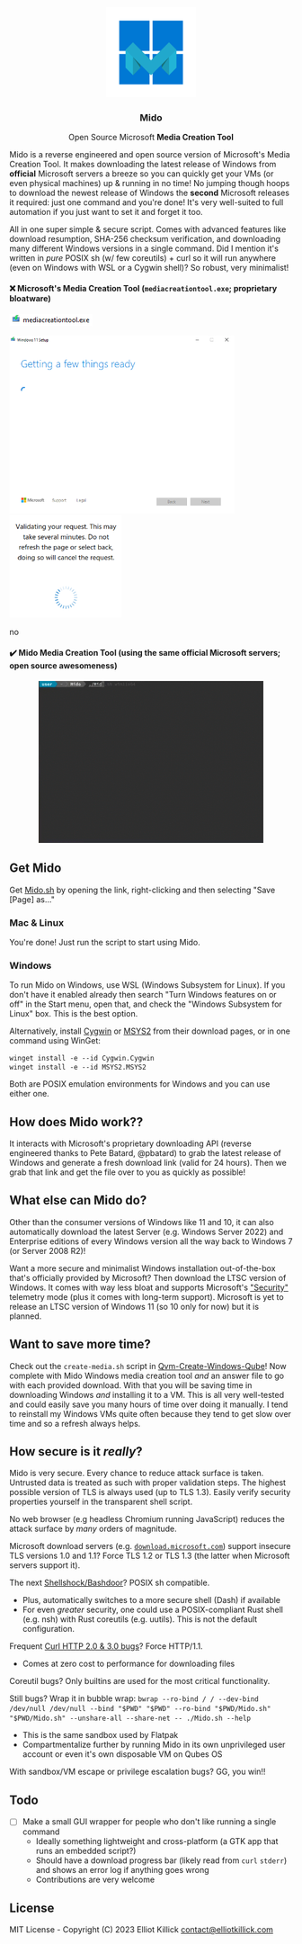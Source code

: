 <div align="center">
    <a href="https://github.com/ElliotKillick/Mido">
        <img width="160" src="logo.png" alt="Logo" />
    </a>
</div>

<h3 align="center">
    Mido
</h3>

<p align="center">
    Open Source Microsoft <b>Media Creation Tool</b>
</p>

Mido is a reverse engineered and open source version of Microsoft's Media Creation Tool. It makes downloading the latest release of Windows from **official** Microsoft servers a breeze so you can quickly get your VMs (or even physical machines) up & running in no time! No jumping though hoops to download the newest release of Windows the **second** Microsoft releases it required: just one command and you're done! It's very well-suited to full automation if you just want to set it and forget it too.

All in one super simple & secure script. Comes with advanced features like download resumption, SHA-256 checksum verification, and downloading many different Windows versions in a single command. Did I mention it's written in *pure* POSIX sh (w/ few coreutils) + curl so it will run anywhere (even on Windows with WSL or a Cygwin shell)? So robust, very minimalist!

#### ❌ Microsoft's Media Creation Tool (`mediacreationtool.exe`; proprietary bloatware)

<img src="bloatware.png" alt="Microsoft's proprietary bloatware executable"></img>

<img src="bloatware2.png" width="400px" alt="Microsoft's bloatware"></img>
<img src="bloatware3.png" width="200px" alt="Microsoft's proprietary bloatware"></img>

no

#### ✔️ Mido Media Creation Tool (using the **same** official Microsoft servers; open source awesomeness)

<p align="center">
    <img src="demo.gif" width="400" alt="Project demo GIF"></img>
</p>

## Get Mido

Get [Mido.sh](https://raw.githubusercontent.com/ElliotKillick/Mido/main/Mido.sh) by opening the link, right-clicking and then selecting "Save [Page] as..."

### Mac & Linux

You're done! Just run the script to start using Mido.

### Windows

To run Mido on Windows, use WSL (Windows Subsystem for Linux). If you don't have it enabled already then search "Turn Windows features on or off" in the Start menu, open that, and check the "Windows Subsystem for Linux" box. This is the best option.

Alternatively, install [Cygwin](https://www.cygwin.com/install.html) or [MSYS2](https://www.msys2.org/#installation) from their download pages, or in one command using WinGet:

```
winget install -e --id Cygwin.Cygwin
winget install -e --id MSYS2.MSYS2
```

Both are POSIX emulation environments for Windows and you can use either one.

## How does Mido work??

It interacts with Microsoft's proprietary downloading API (reverse engineered thanks to Pete Batard, @pbatard) to grab the latest release of Windows and generate a fresh download link (valid for 24 hours). Then we grab that link and get the file over to you as quickly as possible!

## What else can Mido do?

Other than the consumer versions of Windows like 11 and 10, it can also automatically download the latest Server (e.g. Windows Server 2022) and Enterprise editions of every Windows version all the way back to Windows 7 (or Server 2008 R2)!

Want a more secure and minimalist Windows installation out-of-the-box that's officially provided by Microsoft? Then download the LTSC version of Windows. It comes with way less bloat and supports Microsoft's ["Security"](https://learn.microsoft.com/en-us/windows/privacy/configure-windows-diagnostic-data-in-your-organization#diagnostic-data-settings) telemetry mode (plus it comes with long-term support). Microsoft is yet to release an LTSC version of Windows 11 (so 10 only for now) but it is planned.

## Want to save more time?

Check out the `create-media.sh` script in [Qvm-Create-Windows-Qube](https://github.com/ElliotKillick/qvm-create-windows-qube/tree/master/windows)! Now complete with Mido Windows media creation tool *and* an answer file to go with each provided download. With that you will be saving time in downloading Windows *and* installing it to a VM. This is all very well-tested and could easily save you many hours of time over doing it manually. I tend to reinstall my Windows VMs quite often because they tend to get slow over time and so a refresh always helps.

## How secure is it *really*?

Mido is very secure. Every chance to reduce attack surface is taken. Untrusted data is treated as such with proper validation steps. The highest possible version of TLS is always used (up to TLS 1.3). Easily verify security properties yourself in the transparent shell script.

No web browser (e.g headless Chromium running JavaScript) reduces the attack surface by *many* orders of magnitude.

Microsoft download servers (e.g. [`download.microsoft.com`](https://www.ssllabs.com/ssltest/analyze.html?d=download.microsoft.com)) support insecure TLS versions 1.0 and 1.1? Force TLS 1.2 or TLS 1.3 (the latter when Microsoft servers support it).

The next [Shellshock/Bashdoor](https://en.wikipedia.org/wiki/Shellshock_(software_bug))? POSIX sh compatible.
- Plus, automatically switches to a more secure shell (Dash) if available
- For even *greater* security, one could use a POSIX-compliant Rust shell (e.g. nsh) with Rust coreutils (e.g. uutils). This is not the default configuration.

Frequent [Curl HTTP 2.0 & 3.0 bugs](https://github.com/curl/curl/issues?q=is%3Aissue+label%3Acrash)? Force HTTP/1.1.
- Comes at zero cost to performance for downloading files

Coreutil bugs? Only builtins are used for the most critical functionality.

Still bugs? Wrap it in bubble wrap: `bwrap --ro-bind / / --dev-bind /dev/null /dev/null --bind "$PWD" "$PWD" --ro-bind "$PWD/Mido.sh" "$PWD/Mido.sh" --unshare-all --share-net -- ./Mido.sh --help`
- This is the same sandbox used by Flatpak
- Compartmentalize further by running Mido in its own unprivileged user account or even it's own disposable VM on Qubes OS

With sandbox/VM escape or privilege escalation bugs? GG, you win!!

## Todo

- [ ] Make a small GUI wrapper for people who don't like running a single command
    - Ideally something lightweight and cross-platform (a GTK app that runs an embedded script?)
    - Should have a download progress bar (likely read from `curl` `stderr`) and shows an error log if anything goes wrong
    - Contributions are very welcome

## License

MIT License - Copyright (C) 2023 Elliot Killick <contact@elliotkillick.com>
